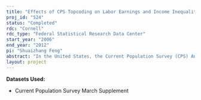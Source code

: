 ```yaml
---
title: "Effects of CPS Topcoding on Labor Earnings and Income Inequality Estimates"
proj_id: "524"
status: "Completed"
rdc: "Cornell"
rdc_type: "Federal Statistical Research Data Center"
start_year: "2006"
end_year: "2012"
pi: "Shuaizhang Feng"
abstract: "In the United States, the Current Population Survey (CPS) Annual Social and Economic Supplement is the primary dataset used to measure these earnings inequality.  However, over time U.S. Census Bureau survey and data storage decisions have changed the maximum value of income items reported from survey respondents. These limits were disproportionately restrictive in earlier years. Feng and Burkhauser (2005) argue that their loosening in later years is likely to have disproportionately impacted inequality levels and trends over time.  Despite these problems, we argue that even using only the public-use data, researchers can make sensible inferences with respect to levels and trends in inequality.  This project will apply both the non-parametric  and parametric approaches to the restricted-access CPS income data from 1975 to the present.  By doing so, we will better measure the income and earnings distributions. In particular, we want to see how the upper portions of these distributions affect the levels and trends of inequality measures such as the Gini coefficients. We will also evaluate the extent to which public-use data can be used to capture inequality levels and trends, using the approaches we pro-posed.  Most importantly, the study will allow us to detect the differences in measuring inequality using the public-use data and restricted-access data. This will increase the value of public-use data to the research community, while still preserving the confidentiality of the restricted access data."
layout: project
---
```


**Datasets Used:**

  - Current Population Survey March Supplement 


